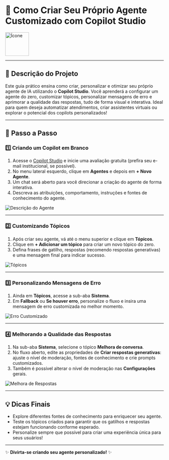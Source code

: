 # 🤖 Como Criar Seu Próprio Agente Customizado com Copilot Studio

<img alt="Ícone" height="75" src="https://i.ibb.co/23HnTHcS/icon.jpg"/>

---

## 📄 Descrição do Projeto

Este guia prático ensina como criar, personalizar e otimizar seu próprio agente de IA utilizando o **Copilot Studio**. Você aprenderá a configurar um agente do zero, customizar tópicos, personalizar mensagens de erro e aprimorar a qualidade das respostas, tudo de forma visual e interativa. Ideal para quem deseja automatizar atendimentos, criar assistentes virtuais ou explorar o potencial dos copilots personalizados!

---

## 🚀 Passo a Passo







### 1️⃣ Criando um Copilot em Branco

1. Acesse o [Copilot Studio](https://copilotstudio.microsoft.com) e inicie uma avaliação gratuita (prefira seu e-mail institucional, se possível).
2. No menu lateral esquerdo, clique em **Agentes** e depois em **+ Novo Agente**.
3. Um chat será aberto para você direcionar a criação do agente de forma interativa.
4. Descreva as atribuições, comportamento, instruções e fontes de conhecimento do agente.

![Descrição do Agente](https://i.ibb.co/KxhnpzFN/description.png)

---

### 2️⃣ Customizando Tópicos

1. Após criar seu agente, vá até o menu superior e clique em **Tópicos**.
2. Clique em **+ Adicionar um tópico** para criar um novo tópico do zero.
3. Defina frases de gatilho, respostas (recomendo respostas generativas) e uma mensagem final para indicar sucesso.

![Tópicos](https://i.ibb.co/9kTQPnKx/topics.png)

---

### 3️⃣ Personalizando Mensagens de Erro

1. Ainda em **Tópicos**, acesse a sub-aba **Sistema**.
2. Em **Fallback** ou **Se houver erro**, personalize o fluxo e insira uma mensagem de erro customizada no melhor momento.

![Erro Customizado](https://i.ibb.co/S1c04v4/custom-error.png)

---

### 4️⃣ Melhorando a Qualidade das Respostas

1. Na sub-aba **Sistema**, selecione o tópico **Melhora de conversa**.
2. No fluxo aberto, edite as propriedades de **Criar respostas generativas**: ajuste o nível de moderação, fontes de conhecimento e crie prompts customizados.
3. Também é possível alterar o nível de moderação nas **Configurações** gerais.

![Melhora de Respostas](https://i.ibb.co/SDVgKNr0/melhora-de-respostas.jpg)

---

## 💡 Dicas Finais

- Explore diferentes fontes de conhecimento para enriquecer seu agente.
- Teste os tópicos criados para garantir que os gatilhos e respostas estejam funcionando conforme esperado.
- Personalize sempre que possível para criar uma experiência única para seus usuários!

---

✨ **Divirta-se criando seu agente personalizado!** ✨
